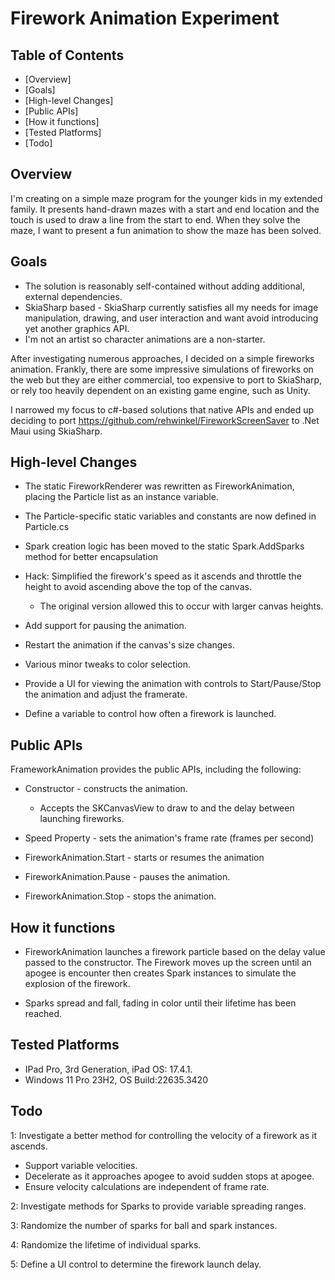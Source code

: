 # Firework Animation Experiment

## Table of Contents
* [Overview]
* [Goals]
* [High-level Changes]
* [Public APIs]
* [How it functions]
* [Tested Platforms]
* [Todo]


## Overview 
I'm creating on a simple maze program for the younger kids in my extended family.
It presents hand-drawn mazes with a start and end location and the touch is used
to draw a line from the start to end. When they solve the maze, I want to present a fun animation
to show the maze has been solved.

## Goals
* The solution is reasonably self-contained without adding additional, external dependencies.
* SkiaSharp based - SkiaSharp currently satisfies all my needs for image manipulation, drawing, 
and user interaction and want avoid introducing yet another graphics API.
* I'm not an artist so character animations are a non-starter.

After investigating numerous approaches, I decided on a simple fireworks animation. 
Frankly, there are some impressive simulations of fireworks on the web but they 
are either commercial, too expensive to port to SkiaSharp, or rely too heavily 
dependent on an existing game engine, such as Unity.

I narrowed my focus to c#-based solutions that native APIs and ended up deciding to port 
https://github.com/rehwinkel/FireworkScreenSaver to .Net Maui using SkiaSharp.

## High-level Changes

* The static FireworkRenderer was rewritten as FireworkAnimation, placing
the Particle list as an instance variable.

* The Particle-specific static variables and constants are now defined in Particle.cs

* Spark creation logic has been moved to the static Spark.AddSparks method for better encapsulation

* Hack: Simplified the firework's speed as it ascends and throttle the height to 
  avoid ascending above the top of the canvas. 
  * The original version allowed this to occur with larger canvas heights.

* Add support for pausing the animation.

* Restart the animation if the canvas's size changes.

* Various minor tweaks to color selection.

* Provide a UI for viewing the animation with controls to Start/Pause/Stop the 
animation and adjust the framerate.

* Define a variable to control how often a firework is launched.

## Public APIs

FrameworkAnimation provides the public APIs, including the following:

* Constructor - constructs the animation.
  * Accepts the SKCanvasView to draw to and the delay between launching fireworks.

* Speed Property - sets the animation's frame rate (frames per second)

* FireworkAnimation.Start - starts or resumes the animation

* FireworkAnimation.Pause - pauses the animation.

* FireworkAnimation.Stop - stops the animation.

## How it functions

* FireworkAnimation launches a firework particle based on the delay value passed 
to the constructor. The Firework moves up the screen until an apogee is 
encounter then creates Spark instances to simulate the explosion of the firework.

* Sparks spread and fall, fading in color until their lifetime has been reached.

## Tested Platforms

* IPad Pro, 3rd Generation, iPad OS: 17.4.1.
* Windows 11 Pro 23H2, OS Build:22635.3420

## Todo

1: Investigate a better method for controlling the velocity of a firework as it ascends.
* Support variable velocities. 
* Decelerate as it approaches apogee to avoid sudden stops at apogee.
* Ensure velocity calculations are independent of frame rate.

2: Investigate methods for Sparks to provide variable spreading ranges. 

3: Randomize the number of sparks for ball and spark instances.

4: Randomize the lifetime of individual sparks.

5: Define a UI control to determine the firework launch delay.
